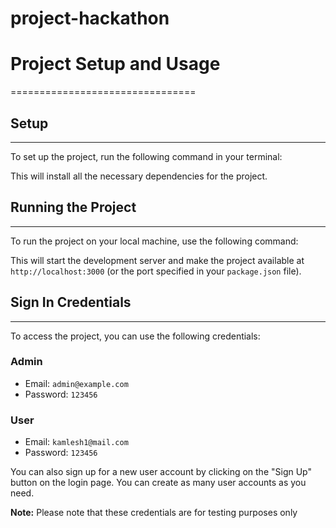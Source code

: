 # project-hackathon
# Project Setup and Usage
================================

## Setup
--------

To set up the project, run the following command in your terminal:

This will install all the necessary dependencies for the project.

## Running the Project
--------------------

To run the project on your local machine, use the following command:

This will start the development server and make the project available at `http://localhost:3000` (or the port specified in your `package.json` file).

## Sign In Credentials
---------------------

To access the project, you can use the following credentials:

### Admin

* Email: `admin@example.com`
* Password: `123456`

### User

* Email: `kamlesh1@mail.com`
* Password: `123456`

You can also sign up for a new user account by clicking on the "Sign Up" button on the login page. You can create as many user accounts as you need.

**Note:** Please note that these credentials are for testing purposes only 
